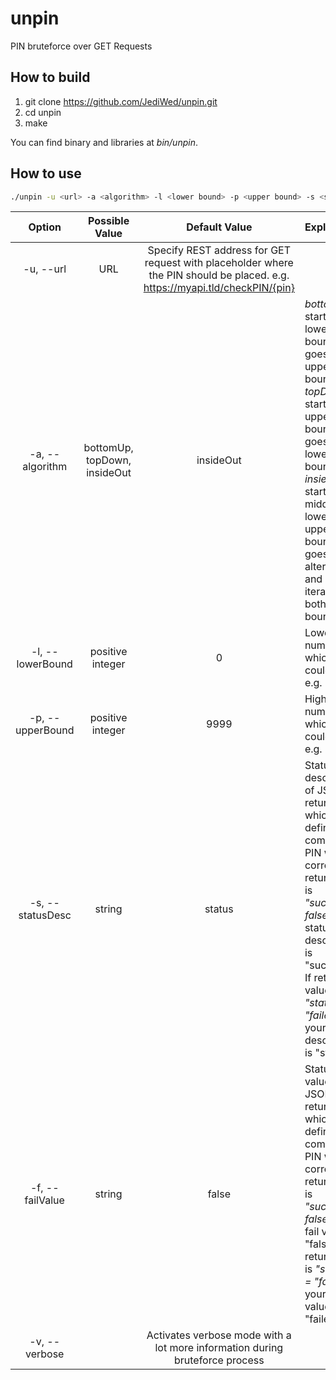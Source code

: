 # unpin

PIN bruteforce over GET Requests

## How to build

1. git clone https://github.com/JediWed/unpin.git
2. cd unpin
3. make

You can find binary and libraries at *bin/unpin*.

## How to use

```bash
./unpin -u <url> -a <algorithm> -l <lower bound> -p <upper bound> -s <status descriptor> -f <fail value> -v
```

|Option|Possible Value|Default Value|Explanation|
|:----:|:------------:|:-----------:|:----------|
|-u, --url|URL|Specify REST address for GET request with placeholder where the PIN should be placed. e.g. https://myapi.tld/checkPIN/{pin}|
|-a, --algorithm|bottomUp, topDown, insideOut| insideOut |*bottomUp* starts at lower bound and goes to upper bound. *topDown* starts at upper bound and goes to lower bound. *insieOut* starts in the middle of lower and upper bound and goes alternating and iterative to both bounds.|
|-l, --lowerBound|positive integer|0|Lowest number which PIN could be. e.g. 0|
|-p, --upperBound|positive integer|9999|Highest number which PIN could be. e.g. 9999|
|-s, --statusDesc|string|status|Status descriptor of JSON return which defines if commited PIN was correct. If return value is *"success" = false* your status descriptor is "success". If return value is *"status" = "failed"* your status descriptor is "status".|
|-f, --failValue|string|false|Status value of JSON return which defines if commited PIN was correct. If return value is *"success" = false* your fail value is "false". If return value is *"status" = "failed"* your fail value is "failes".|
|-v, --verbose| | Activates verbose mode with a lot more information during bruteforce process|
